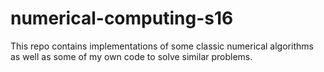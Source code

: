# numerical-computing-s16

This repo contains implementations of some classic numerical algorithms as well
as some of my own code to solve similar problems.
